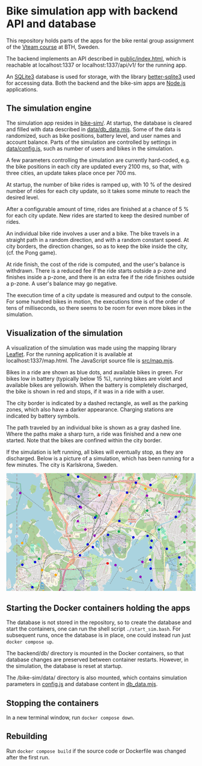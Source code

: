 # Bike simulation app with backend API and database
This repository holds parts of the apps for the bike rental group assignment of the [Vteam course](https://dbwebb.se/kurser/vteam-v1) at BTH, Sweden.

The backend implements an API described in [public/index.html](backend/public/index.html), which is reachable at localhost:1337 or localhost:1337/api/v1/ for the running app.

An [SQLite3](https://www.sqlite.org/index.html) database is used for storage, with the library [better-sqlite3](https://github.com/WiseLibs/better-sqlite3) used for accessing data. Both the backend and the bike-sim apps are [Node.js](https://nodejs.org/en) applications.

## The simulation engine
The simulation app resides in [bike-sim/](bike-sim/). At startup, the database is cleared and filled with data described in [data/db_data.mjs](bike-sim/data/db_data.mjs). Some of the data is randomized, such as bike positions, battery level, and user names and account balance. Parts of the simulation are controlled by settings in [data/config.js](bike-sim/data/config.js), such as number of users and bikes in the simulation.

A few parameters controlling the simulation are currently hard-coded, e.g. the bike positions in each city are updated every 2100 ms, so that, with three cities, an update takes place once per 700 ms.

At startup, the number of bike rides is ramped up, with 10 % of the desired number of rides for each city update, so it takes some minute to reach the desired level.

After a configurable amount of time, rides are finished at a chance of 5 % for each city update. New rides are started to keep the desired number of rides.

An individual bike ride involves a user and a bike. The bike travels in a straight path in a random direction, and with a random constant speed. At city borders, the direction changes, so as to keep the bike inside the city, (cf. the Pong game).

At ride finish, the cost of the ride is computed, and the user's balance is withdrawn. There is a reduced fee if the ride starts outside a p-zone and finishes inside a p-zone, and there is an extra fee if the ride finishes outside a p-zone. A user's balance may go negative.

The execution time of a city update is measured and output to the console. For some hundred bikes in motion, the executions time is of the order of tens of milliseconds, so there seems to be room for even more bikes in the simulation.

## Visualization of the simulation
A visualization of the simulation was made using the mapping library [Leaflet](https://leafletjs.com/). For the running application it is available at localhost:1337/map.html. The JavaScript source file is [src/map.mjs](backend/public/src/map.mjs).

Bikes in a ride are shown as blue dots, and available bikes in green. For bikes low in battery (typically below 15 %), running bikes are violet and available bikes are yellowish. When the battery is completely discharged, the bike is shown in red and
stops, if it was in a ride with a user.

The city border is indicated by a dashed rectangle, as well as the parking zones, which also have a darker appearance. Charging stations are indicated by battery symbols.

The path traveled by an individual bike is shown as a gray dashed line. Where the paths make a sharp turn, a ride was finished and a new one started. Note that the bikes are confined within the city border.

If the simulation is left running, all bikes will eventually stop, as they are discharged. Below is a picture of a simulation, which has been running for a few minutes. The city is Karlskrona, Sweden.

![Bike simulation in Karlskrona](simulation.png)

## Starting the Docker containers holding the apps
The database is not stored in the repository, so to create the database and start the containers, one can run the shell script `./start_sim.bash`. For subsequent runs, once the database is in place, one could instead run just `docker compose up`.

The backend/db/ directory is mounted in the Docker containers, so that database changes are preserved between container restarts. However, in the simulation, the database is reset at startup.

The /bike-sim/data/ directory is also mounted, which contains simulation parameters in [config.js](bike-sim/data/config.js) and database content in [db_data.mjs](bike-sim/data/db_data.mjs).

## Stopping the containers
In a new terminal window, run `docker compose down`.

## Rebuilding
Run `docker compose build` if the source code or Dockerfile was changed after the first run.

